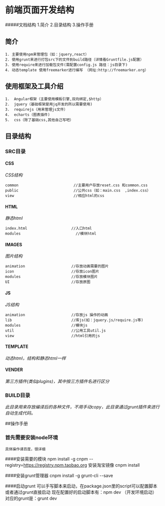 # 前端页面开发结构
#####文档结构
    1.简介
    2.目录结构
    3.操作手册
## 简介
    1. 主要使用npm来管理包（如：jquery,react）
    2. 使用grunt来进行打包src下的文件到build路径（详情看Gruntfile.js配置）
    3. 使用require来进行加载包文件(需配置config.js 路径：js目录下)
    4. 动态template 使用freemarker进行编写 （网址:http://freemarker.org）
    
## 使用框架及工具介绍
    1.  Angular框架（主要使用模板引擎,双向绑定,$http）
    2.  jquery（基础框架是用jq开发的所以需要使用)
    3.  requirejs（用来管理js文件）
    4.  echarts（图表插件)
    5.  css（除了基础css,其他自己写吧）

## 目录结构
### SRC目录
#### CSS
_CSS结构_

    common                         //主要用户存放reset.css 和common.css
    public                         //公共css（如：main.css  ,index.css）
    view                           //相应html的css

#### HTML
_静态html_

    index.html                    //入口html
    modules                         //模块html

#### IMAGES
_图片结构_

    animation                     //存放动画需要的图片
    icon                          //存放icon图片
    modules                       //存放模块图片
    UI                            //存放原图

#### JS
_JS结构_

    animation                     //存放js 操作的动画
    lib                           //库js(如：jquery.js/require.js等)
    modules                       //模块js
    util                          //公用工具util.js
    view                          //html引用的js

#### TEMPLATE
_动态html，结构和静态html一样_
#### VENDER
_第三方插件(类似plugins)，其中按三方插件名进行区分_

### BUILD目录
_此目录用来存放编译后的各种文件，不用手动copy，此目录通过grunt插件来进行自动生成代码。_


##操作手册

### 首先需要安装node环境
    具体操作请百度，很详细

####安装需要的模块
    npm install -g cnpm --registry=https://registry.npm.taobao.org  安装淘宝镜像
    cnpm install

####安装grunt管理器
    cnpm install -g grunt-cli --save

####启动grunt
    可以手写脚本来启动，在package.json里的script可以配置脚本或者通过grunt直接启动
    现在配置好的启动脚本有：npm dev （开发环境启动）
    对应的grunt是：grunt dev